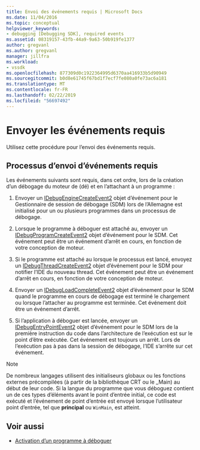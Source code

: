 ```yaml
---
title: Envoi des événements requis | Microsoft Docs
ms.date: 11/04/2016
ms.topic: conceptual
helpviewer_keywords:
- debugging [Debugging SDK], required events
ms.assetid: 08319157-43fb-44a9-9a63-50b919fe1377
author: gregvanl
ms.author: gregvanl
manager: jillfra
ms.workload:
- vssdk
ms.openlocfilehash: 877309d0c1922364995d6370aa416933b5d90949
ms.sourcegitcommit: b0d8e61745f67bd1f7ecf7fe080a0fe73ac6a181
ms.translationtype: MT
ms.contentlocale: fr-FR
ms.lasthandoff: 02/22/2019
ms.locfileid: "56697492"
---
```

# <a name="send-the-required-events"></a>Envoyer les événements requis
Utilisez cette procédure pour l’envoi des événements requis.

## <a name="process-for-sending-required-events"></a>Processus d’envoi d’événements requis
 Les événements suivants sont requis, dans cet ordre, lors de la création d’un débogage du moteur de (dé) et en l’attachant à un programme :

1.  Envoyer un [IDebugEngineCreateEvent2](../../extensibility/debugger/reference/idebugenginecreateevent2.md) objet d’événement pour le Gestionnaire de session de débogage (SDM) lors de l’Allemagne est initialisé pour un ou plusieurs programmes dans un processus de débogage.

2.  Lorsque le programme à déboguer est attaché au, envoyer un [IDebugProgramCreateEvent2](../../extensibility/debugger/reference/idebugprogramcreateevent2.md) objet d’événement pour le SDM. Cet événement peut être un événement d’arrêt en cours, en fonction de votre conception de moteur.

3.  Si le programme est attaché au lorsque le processus est lancé, envoyez un [IDebugThreadCreateEvent2](../../extensibility/debugger/reference/idebugthreadcreateevent2.md) objet d’événement pour le SDM pour notifier l’IDE du nouveau thread. Cet événement peut être un événement d’arrêt en cours, en fonction de votre conception de moteur.

4.  Envoyer un [IDebugLoadCompleteEvent2](../../extensibility/debugger/reference/idebugloadcompleteevent2.md) objet d’événement pour le SDM quand le programme en cours de débogage est terminé le chargement ou lorsque l’attacher au programme est terminée. Cet événement doit être un événement d’arrêt.

5.  Si l’application à déboguer est lancée, envoyer un [IDebugEntryPointEvent2](../../extensibility/debugger/reference/idebugentrypointevent2.md) objet d’événement pour le SDM lors de la première instruction du code dans l’architecture de l’exécution est sur le point d’être exécutée. Cet événement est toujours un arrêt. Lors de l’exécution pas à pas dans la session de débogage, l’IDE s’arrête sur cet événement.

> [!NOTE]
>  De nombreux langages utilisent des initialiseurs globaux ou les fonctions externes précompilées (à partir de la bibliothèque CRT ou le _Main) au début de leur code. Si la langue du programme que vous déboguez contient un de ces types d’éléments avant le point d’entrée initial, ce code est exécuté et l’événement de point d’entrée est envoyé lorsque l’utilisateur point d’entrée, tel que **principal** ou `WinMain`, est atteint.

## <a name="see-also"></a>Voir aussi
- [Activation d’un programme à déboguer](../../extensibility/debugger/enabling-a-program-to-be-debugged.md)